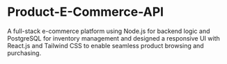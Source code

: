 # Product-E-Commerce-API
A full-stack e-commerce platform using Node.js for backend logic and PostgreSQL for inventory management and designed a responsive UI with React.js and Tailwind CSS to enable seamless product browsing and purchasing.
